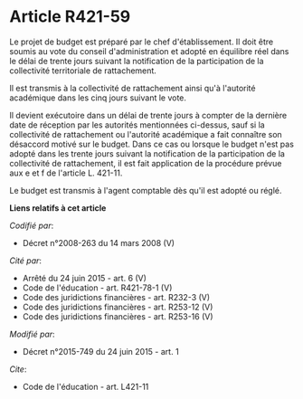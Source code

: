 # Article R421-59

Le projet de budget est préparé par le chef d'établissement. Il doit être soumis au vote du conseil d'administration et
adopté en équilibre réel dans le délai de trente jours suivant la notification de la participation de la collectivité
territoriale de rattachement. 

Il est transmis à la collectivité de rattachement ainsi qu'à l'autorité académique dans les cinq jours suivant le vote. 

Il devient exécutoire dans un délai de trente jours à compter de la dernière date de réception par les autorités mentionnées
ci-dessus, sauf si la collectivité de rattachement ou l'autorité académique a fait connaître son désaccord motivé sur le
budget. Dans ce cas ou lorsque le budget n'est pas adopté dans les trente jours suivant la notification de la participation
de la collectivité de rattachement, il est fait application de la procédure prévue aux e et f de l'article L. 421-11.

Le budget est transmis à l'agent comptable dès qu'il est adopté ou réglé.

**Liens relatifs à cet article**

_Codifié par_:

  - Décret n°2008-263 du 14 mars 2008 (V)

_Cité par_:

  - Arrêté du 24 juin 2015 - art. 6 (V)
  - Code de l'éducation - art. R421-78-1 (V)
  - Code des juridictions financières - art. R232-3 (V)
  - Code des juridictions financières - art. R253-12 (V)
  - Code des juridictions financières - art. R253-16 (V)

_Modifié par_:

  - Décret n°2015-749 du 24 juin 2015 - art. 1

_Cite_:

  - Code de l'éducation - art. L421-11
